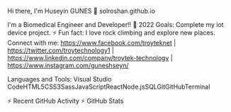 Hi there, I'm Huseyin GUNES 👋
solroshan.github.io

I'm a Biomedical Engineer and Developer!!
🥅 2022 Goals: Complete my iot device project.
⚡ Fun fact: I love rock climbing and explore new places. 
Connect with me:
https://www.facebook.com/troyteknet | https://twitter.com/troytechnology1 | https://www.linkedin.com/company/troytek-technology | https://www.instagram.com/guneshseyn/


Languages and Tools:
Visual Studio CodeHTML5CSS3SassJavaScriptReactNode.jsSQLGitGitHubTerminal


⚡ Recent GitHub Activity
⚡ GitHub Stats